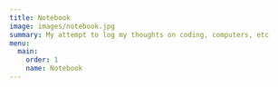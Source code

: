 ```yaml
---
title: Notebook
image: images/notebook.jpg
summary: My attempt to log my thoughts on coding, computers, etc
menu:
  main:
    order: 1
    name: Notebook
---
```


